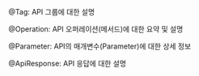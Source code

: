 @Tag: API 그룹에 대한 설명

@Operation: API 오퍼레이션(메서드)에 대한 요약 및 설명

@Parameter: API의 매개변수(Parameter)에 대한 상세 정보

@ApiResponse: API 응답에 대한 설명